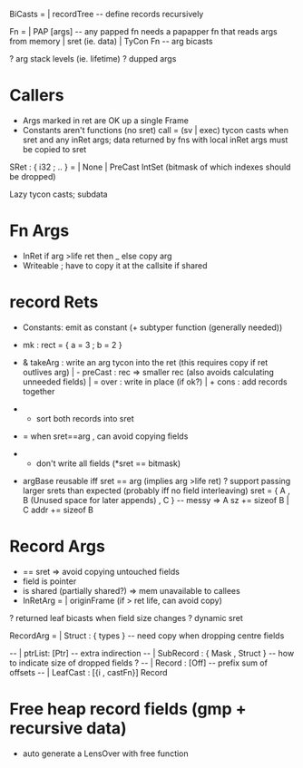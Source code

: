 BiCasts =
 | recordTree -- define records recursively

Fn =
  | PAP [args] -- any papped fn needs a papapper fn that reads args from memory
  | sret (ie. data)
  | TyCon Fn -- arg bicasts

? arg stack levels (ie. lifetime)
? dupped args

# Callers
* Args marked in ret are OK up a single Frame
* Constants aren't functions (no sret)
call =
 (sv | exec) tycon casts
 when sret and any inRet args;
   data returned by fns with local inRet args must be copied to sret

SRet : { i32 ; .. } =
 | None
 | PreCast IntSet (bitmask of which indexes should be dropped)

Lazy tycon casts; subdata

# Fn Args
 * InRet if arg >life ret then _ else copy arg
 * Writeable ; have to copy it at the callsite if shared

# record Rets
 * Constants: emit as constant (+ subtyper function (generally needed))
 * mk        : rect = { a = 3 ; b = 2 }
 * & takeArg : write an arg tycon into the ret (this requires copy if ret outlives arg)
 | - preCast : rec => smaller rec (also avoids calculating unneeded fields)
 | = over    : write in place (if ok?)
 | + cons    : add records together

 * + sort both records into sret
 * = when sret==arg , can avoid copying fields
 * - don't write all fields (*sret == bitmask)
 * argBase reusable iff sret == arg (implies arg >life ret)
? support passing larger srets than expected (probably iff no field interleaving)
sret = { A , B (Unused space for later appends) , C } -- messy
 => A sz += sizeof B | C addr += sizeof B

# Record Args
 * == sret => avoid copying untouched fields
 * field is pointer
 * is shared (partially shared?) => mem unavailable to callees
 * InRetArg =
   | originFrame (if > ret life, can avoid copy)

? returned leaf bicasts when field size changes
? dynamic sret

RecordArg =
 | Struct : { types } -- need copy when dropping centre fields

-- | ptrList: [Ptr] -- extra indirection
-- | SubRecord : { Mask , Struct } -- how to indicate size of dropped fields ?
-- | Record : [Off]      -- prefix sum of offsets
-- | LeafCast : [{i , castFn}] Record

# Free heap record fields (gmp + recursive data)
 * auto generate a LensOver with free function
